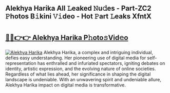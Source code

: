 ## Alekhya Harika All 𝙻eaked 𝙽u𝚍es - Part-ZC2 𝙿hotos B𝚒kini 𝚅𝚒deo - Hot 𝙿art 𝙻eaks XfntX

# <h2><a href="http://ld0jnnv.urlbe.top/?page=Alekhya+Harika">🔗🔗👉👉 Alekhya Harika P𝚑oto𝚜Vid𝚎o</a></h2>

[![Alekhya Harika](https://i.imgur.com/eBuTRDB.gif)](http://ld0jnnv.urlbe.top/?page=Alekhya+Harika)
Alekhya Harika, a complex and intriguing individual, defies easy understanding. Her pioneering use of digital media for self-representation has enthralled and infuriated spectators, igniting debates on identity, artistic expression, and the evolving nature of online societies. Regardless of what lies ahead, her significance in shaping the digital landscape is undeniable. With an unwavering spirit and undeniable allure, Alekhya Harika impact on digital media is transformative.
